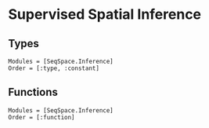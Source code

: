 # Supervised Spatial Inference

## Types
```@autodocs
Modules = [SeqSpace.Inference]
Order = [:type, :constant]
```

## Functions
```@autodocs
Modules = [SeqSpace.Inference]
Order = [:function]
```
